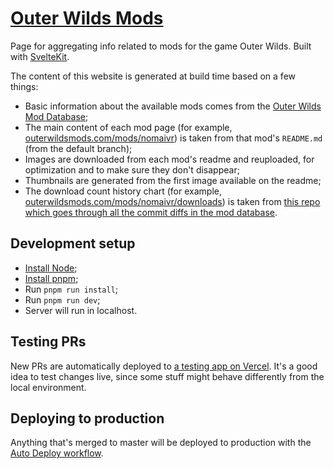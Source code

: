 # [Outer Wilds Mods](https://outerwildsmods.com/)

Page for aggregating info related to mods for the game Outer Wilds. Built with [SvelteKit](https://kit.svelte.dev/).

The content of this website is generated at build time based on a few things:
- Basic information about the available mods comes from the [Outer Wilds Mod Database](https://github.com/Raicuparta/ow-mod-db);
- The main content of each mod page (for example, [outerwildsmods.com/mods/nomaivr](https://outerwildsmods.com/mods/nomaivr/)) is taken from that mod's `README.md` (from the default branch);
- Images are downloaded from each mod's readme and reuploaded, for optimization and to make sure they don't disappear;
- Thumbnails are generated from the first image available on the readme;
- The download count history chart (for example, [outerwildsmods.com/mods/nomaivr/downloads](https://outerwildsmods.com/mods/nomaivr/downloads)) is taken from [this repo which goes through all the commit diffs in the mod database](https://github.com/misternebula/OWModDBDownloadCountExtractor).

## Development setup

* [Install Node](https://nodejs.org/en/download/);
* [Install pnpm](https://pnpm.io/installation);
* Run `pnpm run install`;
* Run `pnpm run dev`;
* Server will run in localhost.

## Testing PRs

New PRs are automatically deployed to [a testing app on Vercel](https://outerwildsmods-com.vercel.app/). It's a good idea to test changes live, since some stuff might behave differently from the local environment.

## Deploying to production

Anything that's merged to master will be deployed to production with the [Auto Deploy workflow](https://github.com/Raicuparta/outerwildsmods.com/actions/workflows/auto-deploy.yml).
